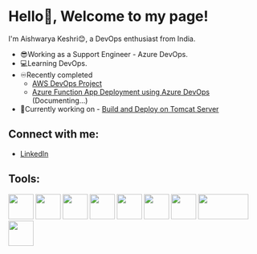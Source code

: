# Hello👋, Welcome to my page!
I'm Aishwarya Keshri😊, a DevOps enthusiast from India.

* 😎Working as a Support Engineer - Azure DevOps.
* 💻Learning DevOps.
* ♾Recently completed 
  - [AWS DevOps Project](https://github.com/Aishwarya-Portfolio/AWSDevOpsProject)
  - [Azure Function App Deployment using Azure DevOps](https://github.com/Aishwarya-Portfolio/Azure-Function-App-Deployment) (Documenting...)
* 🤩Currently working on - [Build and Deploy on Tomcat Server](https://github.com/Aishwarya-Portfolio/webdeploy_project)

## Connect with me:
* [LinkedIn](https://www.linkedin.com/in/aishwarya-keshri-93b24314a/)

## Tools:
<img src="https://user-images.githubusercontent.com/91592578/228264548-b84c841a-c0a1-4ad0-84e9-15c48dbf018d.png" width=50 height=50> <img src="https://user-images.githubusercontent.com/91592578/228264091-65228c2c-d45e-49e9-bd67-13591a5d0437.png" width=50 height=50> <img src="https://user-images.githubusercontent.com/91592578/228268768-77abb488-0881-48f3-a9b2-09a905201ee1.png" width=50 height=50> <img src="https://user-images.githubusercontent.com/91592578/228268293-2ecb9302-b4cf-4481-83e9-d6d086d15383.png" width=50 height=50> <img src="https://user-images.githubusercontent.com/91592578/228270030-a5b6a860-1823-4b77-85f4-b39a01884d6d.png" width=50 height=50> <img src="https://user-images.githubusercontent.com/91592578/228270609-0d88dcae-c539-4f4b-aa64-e4e113b64ab9.png" width=50 height=50> <img src="https://user-images.githubusercontent.com/91592578/233184061-283107ae-9af1-4794-8c0a-afee8e975e7d.png" width=50 height=50>
<img src="https://user-images.githubusercontent.com/91592578/228271206-76a3843f-56ff-4017-86e9-62a524261ac6.png" width=100 height=50> <img src="https://user-images.githubusercontent.com/91592578/228271423-04cc2300-9530-4937-a30b-df90a4a2b344.png" width=50 height=50>









